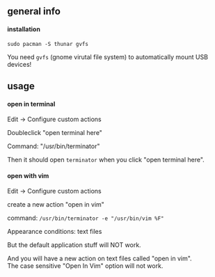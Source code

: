 ## general info

#### installation

```
sudo pacman -S thunar gvfs
```

You need `gvfs` (gnome virutal file system) to automatically mount USB devices!

## usage

#### open in terminal

Edit -> Configure custom actions

Doubleclick "open terminal here"

Command: "/usr/bin/terminator"

Then it should open `terminator` when you click "open terminal here".

#### open with vim

Edit -> Configure custom actions

create a new action "open in vim"

command: `/usr/bin/terminator -e "/usr/bin/vim %F"`

Appearance conditions: text files

But the default application stuff will NOT work.

And you will have a new action on text files called "open in vim".\
The case sensitive "Open In Vim" option will not work.

